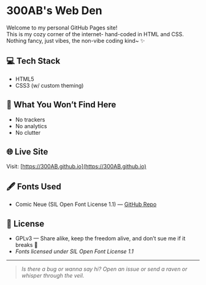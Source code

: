 # 300AB's Web Den

Welcome to my personal GitHub Pages site!  
This is my cozy corner of the internet- hand-coded in HTML and CSS.  
Nothing fancy, just vibes, the non-vibe coding kind~ ✨

## 💻 Tech Stack

- HTML5
- CSS3 (w/ custom theming)

## 🚫 What You Won’t Find Here

- No trackers  
- No analytics  
- No clutter  

## 🌐 Live Site

Visit: [https://300AB.github.io](https://300AB.github.io)  

## 🖋️ Fonts Used

- Comic Neue (SIL Open Font License 1.1) — [GitHub Repo](https://github.com/crozynski/comicneue)

## 📜 License

- GPLv3 — Share alike, keep the freedom alive, and don’t sue me if it breaks 🖤
- *Fonts licensed under SIL Open Font License 1.1*

---

> *Is there a bug or wanna say hi? Open an issue or send a raven or whisper through the veil.*

